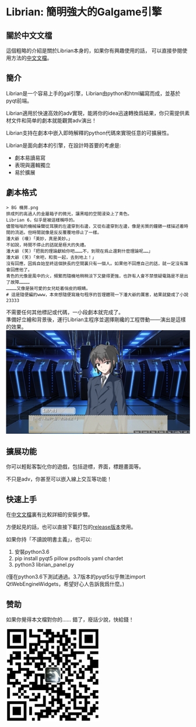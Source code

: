 # Librian: 簡明強大的Galgame引擎

## 關於中文文檔
這個粗略的介紹是關於Librian本身的，如果你有興趣使用的話，
可以直接參閱使用方法的[中文文檔](https://rimochan.github.io/Librian_doc)。

## 簡介
Librian是一个容易上手的gal引擎，Librian由python和html編寫而成，並基於pyqt前端。

Librian適用於快速高效的adv實現，能將你的idea迅速轉換爲結果，你只需提供素材文件和简单的劇本就能觀賞adv演出！

Librian支持在劇本中嵌入即時解釋的python代碼來實現任意的可擴展性。

Librian是面向劇本的引擎，在設計時首要的考慮是: 

- 劇本易讀易寫
- 表現與邏輯獨立
- 易於擴展


## 劇本格式

    > BG 機房.png
    排成列的高過人的金屬箱子的微光，讓黑暗的空間浸染上了青色。
    Librian 6，似乎是被這樣稱呼的。
    儘管嗡嗡的機械噪聲從耳膜的左邊穿到右邊，又從右邊穿到左邊，像是劣質的鐘錶一樣描述着時間的流逝。但時間就像是反反覆覆地停止了一樣。
    潘大爺 (嘆)「美妙，真是美妙。」
    不如說，時間不停止的話就是極大的失禮。
    潘大爺 (笑)「把我的理論獻給你吧………不，到現在爲止還剩什麼理論呢……」
    潘大爺 (笑)「來吧，和我一起，去到地上！」
    沒有回應，因爲自始至終這個狹長的空間裏只有一個人。如果他不回應自己的話，就一定沒有誰會回應他了。
    青色的光像是風中的火，頻繁而隨機地稍稍淡下又變得更強，也許有人會不禁懷疑電路是不是出了故障…………
    …………又像是裝可愛的女兒眨着俏皮的眼睛。
    # 這是隨便編的www，本來想隨便寫幾句程序的哲理體現一下潘大爺的厲害，結果就變成了小說23333
不需要任何其他標記或代碼，一小段劇本就完成了。   
準備好立繪和背景後，運行Librian主程序並選擇剛纔的工程啓動——演出是這樣的效果。   
![圖1](文檔/樣例_潘大爺.jpg)

## 擴展功能

你可以輕鬆客製化你的遊戲，包括遊標，界面，標題畫面等。

不只是adv，你甚至可以嵌入線上交互等功能！

## 快速上手

在[中文文檔](https://rimochan.github.io/Librian_doc)裏有比較詳細的安裝步驟。

方便起見的話，也可以直接下載打包的[release版本](https://github.com/RimoChan/Librian/releases)使用。

如果你持「不讀說明書主義」，也可以: 

1. 安裝python3.6
2. pip install pyqt5 pillow psdtools yaml chardet
3. python3 librian_panel.py

(僅在python3.6下測試通過。3.7版本的pyqt5似乎無法import QtWebEngineWidgets，希望好心人告訴我爲什麼。)

## 赞助

如果你覺得本文檔對你的……
錯了，廢話少說，快給錢！

![圖1](文檔/支付寶.jpg)

